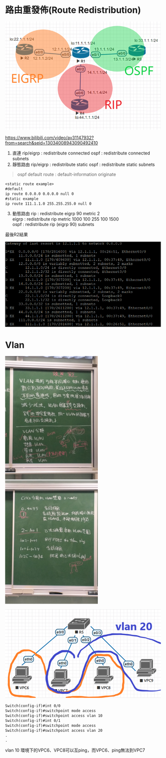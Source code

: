 # 路由重發佈(Route Redistribution)

![](image/20191119b.png)

https://www.bilibili.com/video/av31147932?from=search&seid=13034008943090492410

1. 直連
    rip/eigrp : redistribute connected
    ospf : redistribute connected subnets
2. 靜態路由
    rip/eigrp : redistribute static
    ospf : redistribute static subnets
> ospf default route : default-information originate
```
<static route example>
#default 
ip route 0.0.0.0 0.0.0.0 null 0
#static example
ip route 111.1.1.0 255.255.255.0 null 0
```

3. 動態路由
rip : redistribute eigrp 90 metric 2  
eigrp :  redistribute rip metric 1000 100 255 100 1500   
ospf : redistribute rip (eigrp 90) subnets 

最後R2結果

![](image/20191119cc.PNG)


# Vlan
<img src="image/20191119d.jpg" width = "300"  />

<img src="image/20191119e.jpg" width = "300"  />

![](image/20191119f.PNG)
```
Switch(config-if)#int 0/0
Switch(config-if)#switchpoint mode access
Switch(config-if)#switchpoint access vlan 10
Switch(config-if)#int 0/1
Switch(config-if)#switchpoint mode access
Switch(config-if)#switchpoint access vlan 20
.
.
```
vlan 10 環境下的VPC6、VPC8可以互ping，而VPC6、ping無法到VPC7